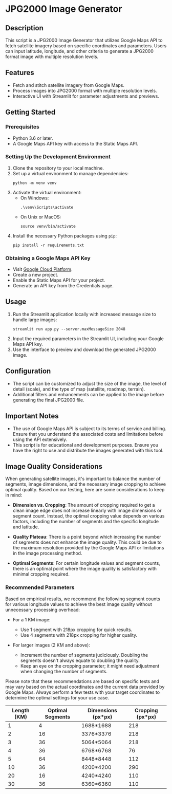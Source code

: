 
# JPG2000 Image Generator

## Description

This script is a JPG2000 Image Generator that utilizes Google Maps API to fetch satellite imagery based on specific coordinates and parameters. Users can input latitude, longitude, and other criteria to generate a JPG2000 format image with multiple resolution levels.

## Features

- Fetch and stitch satellite imagery from Google Maps.
- Process images into JPG2000 format with multiple resolution levels.
- Interactive UI with Streamlit for parameter adjustments and previews.

## Getting Started

### Prerequisites

- Python 3.6 or later.
- A Google Maps API key with access to the Static Maps API.

### Setting Up the Development Environment

1. Clone the repository to your local machine.
2. Set up a virtual environment to manage dependencies:
   ```
   python -m venv venv
   ```
3. Activate the virtual environment:
   - On Windows:
     ```
     .\venv\Scripts\activate
     ```
   - On Unix or MacOS:
     ```
     source venv/bin/activate
     ```
4. Install the necessary Python packages using `pip`:
   ```
   pip install -r requirements.txt
   ```

### Obtaining a Google Maps API Key

- Visit [Google Cloud Platform](https://cloud.google.com/maps-platform/).
- Create a new project.
- Enable the Static Maps API for your project.
- Generate an API key from the Credentials page.

## Usage

1. Run the Streamlit application locally with increased message size to handle large images:
   ```
   streamlit run app.py --server.maxMessageSize 2048
   ```
2. Input the required parameters in the Streamlit UI, including your Google Maps API key.
3. Use the interface to preview and download the generated JPG2000 image.

## Configuration

- The script can be customized to adjust the size of the image, the level of detail (scale), and the type of map (satellite, roadmap, terrain).
- Additional filters and enhancements can be applied to the image before generating the final JPG2000 file.


## Important Notes

- The use of Google Maps API is subject to its terms of service and billing. Ensure that you understand the associated costs and limitations before using the API extensively.
- This script is for educational and development purposes. Ensure you have the right to use and distribute the images generated with this tool.

## Image Quality Considerations

When generating satellite images, it's important to balance the number of segments, image dimensions, and the necessary image cropping to achieve optimal quality. Based on our testing, here are some considerations to keep in mind:

- **Dimension vs. Cropping**: The amount of cropping required to get a clean image edge does not increase linearly with image dimensions or segment count. Instead, the optimal cropping value depends on various factors, including the number of segments and the specific longitude and latitude.

- **Quality Plateau**: There is a point beyond which increasing the number of segments does not enhance the image quality. This could be due to the maximum resolution provided by the Google Maps API or limitations in the image processing method.

- **Optimal Segments**: For certain longitude values and segment counts, there is an optimal point where the image quality is satisfactory with minimal cropping required.

### Recommended Parameters

Based on empirical results, we recommend the following segment counts for various longitude values to achieve the best image quality without unnecessary processing overhead:

- For a 1 KM image:
  - Use 1 segment with 218px cropping for quick results.
  - Use 4 segments with 218px cropping for higher quality.

- For larger images (2 KM and above):
  - Increment the number of segments judiciously. Doubling the segments doesn't always equate to doubling the quality.
  - Keep an eye on the cropping parameter; it might need adjustment when changing the number of segments.

Please note that these recommendations are based on specific tests and may vary based on the actual coordinates and the current data provided by Google Maps. Always perform a few tests with your target coordinates to determine the optimal settings for your use case.

| Length (KM) | Optimal Segments | Dimensions (px*px) | Cropping (px*px) |
|-------------|------------------|--------------------|------------------|
| 1           | 4                | 1688*1688          | 218              |
| 2           | 16               | 3376*3376          | 218              |
| 3           | 36               | 5064*5064          | 218              |
| 4           | 36               | 6768*6768          | 76               |
| 5           | 64               | 8448*8448          | 112              |
| 10          | 36               | 4200*4200          | 290              |
| 20          | 16               | 4240*4240          | 110              |
| 30          | 36               | 6360*6360          | 110              |


